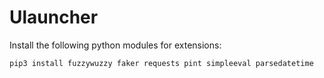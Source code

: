 # Ulauncher

Install the following python modules for extensions:

```bash
pip3 install fuzzywuzzy faker requests pint simpleeval parsedatetime
```

